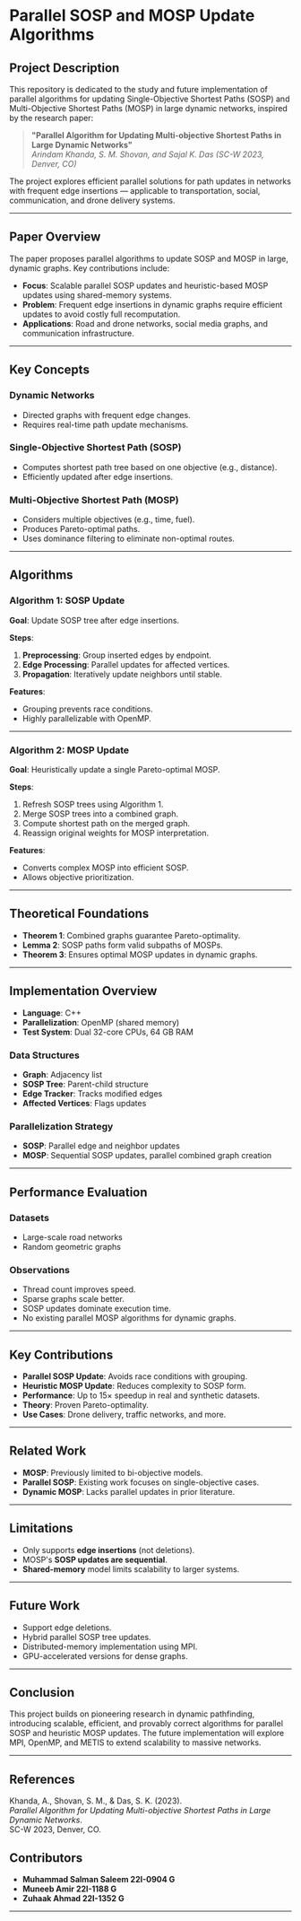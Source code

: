# Parallel SOSP and MOSP Update Algorithms

## Project Description

This repository is dedicated to the study and future implementation of parallel algorithms for updating Single-Objective Shortest Paths (SOSP) and Multi-Objective Shortest Paths (MOSP) in large dynamic networks, inspired by the research paper:

> **"Parallel Algorithm for Updating Multi-objective Shortest Paths in Large Dynamic Networks"**  
> *Arindam Khanda, S. M. Shovan, and Sajal K. Das (SC-W 2023, Denver, CO)*

The project explores efficient parallel solutions for path updates in networks with frequent edge insertions — applicable to transportation, social, communication, and drone delivery systems.

---

## Paper Overview

The paper proposes parallel algorithms to update SOSP and MOSP in large, dynamic graphs. Key contributions include:

- **Focus**: Scalable parallel SOSP updates and heuristic-based MOSP updates using shared-memory systems.
- **Problem**: Frequent edge insertions in dynamic graphs require efficient updates to avoid costly full recomputation.
- **Applications**: Road and drone networks, social media graphs, and communication infrastructure.

---

## Key Concepts

### Dynamic Networks
- Directed graphs with frequent edge changes.
- Requires real-time path update mechanisms.

### Single-Objective Shortest Path (SOSP)
- Computes shortest path tree based on one objective (e.g., distance).
- Efficiently updated after edge insertions.

### Multi-Objective Shortest Path (MOSP)
- Considers multiple objectives (e.g., time, fuel).
- Produces Pareto-optimal paths.
- Uses dominance filtering to eliminate non-optimal routes.

---

## Algorithms

### Algorithm 1: SOSP Update
**Goal**: Update SOSP tree after edge insertions.

**Steps**:
1. **Preprocessing**: Group inserted edges by endpoint.
2. **Edge Processing**: Parallel updates for affected vertices.
3. **Propagation**: Iteratively update neighbors until stable.

**Features**:
- Grouping prevents race conditions.
- Highly parallelizable with OpenMP.

---

### Algorithm 2: MOSP Update
**Goal**: Heuristically update a single Pareto-optimal MOSP.

**Steps**:
1. Refresh SOSP trees using Algorithm 1.
2. Merge SOSP trees into a combined graph.
3. Compute shortest path on the merged graph.
4. Reassign original weights for MOSP interpretation.

**Features**:
- Converts complex MOSP into efficient SOSP.
- Allows objective prioritization.

---

## Theoretical Foundations

- **Theorem 1**: Combined graphs guarantee Pareto-optimality.
- **Lemma 2**: SOSP paths form valid subpaths of MOSPs.
- **Theorem 3**: Ensures optimal MOSP updates in dynamic graphs.

---

## Implementation Overview

- **Language**: C++  
- **Parallelization**: OpenMP (shared memory)  
- **Test System**: Dual 32-core CPUs, 64 GB RAM

### Data Structures
- **Graph**: Adjacency list
- **SOSP Tree**: Parent-child structure
- **Edge Tracker**: Tracks modified edges
- **Affected Vertices**: Flags updates

### Parallelization Strategy
- **SOSP**: Parallel edge and neighbor updates
- **MOSP**: Sequential SOSP updates, parallel combined graph creation

---

## Performance Evaluation

### Datasets
- Large-scale road networks
- Random geometric graphs

### Observations
- Thread count improves speed.
- Sparse graphs scale better.
- SOSP updates dominate execution time.
- No existing parallel MOSP algorithms for dynamic graphs.

---

## Key Contributions

- **Parallel SOSP Update**: Avoids race conditions with grouping.
- **Heuristic MOSP Update**: Reduces complexity to SOSP form.
- **Performance**: Up to 15× speedup in real and synthetic datasets.
- **Theory**: Proven Pareto-optimality.
- **Use Cases**: Drone delivery, traffic networks, and more.

---

## Related Work

- **MOSP**: Previously limited to bi-objective models.
- **Parallel SOSP**: Existing work focuses on single-objective cases.
- **Dynamic MOSP**: Lacks parallel updates in prior literature.

---

## Limitations

- Only supports **edge insertions** (not deletions).
- MOSP's **SOSP updates are sequential**.
- **Shared-memory** model limits scalability to larger systems.

---

## Future Work

- Support edge deletions.
- Hybrid parallel SOSP tree updates.
- Distributed-memory implementation using MPI.
- GPU-accelerated versions for dense graphs.

---

## Conclusion

This project builds on pioneering research in dynamic pathfinding, introducing scalable, efficient, and provably correct algorithms for parallel SOSP and heuristic MOSP updates. The future implementation will explore MPI, OpenMP, and METIS to extend scalability to massive networks.

---

## References

Khanda, A., Shovan, S. M., & Das, S. K. (2023).  
*Parallel Algorithm for Updating Multi-objective Shortest Paths in Large Dynamic Networks*.  
SC-W 2023, Denver, CO.


## Contributors

- **Muhammad Salman Saleem 22I-0904 G**
- **Muneeb Amir 22I-1188 G**
- **Zuhaak Ahmad 22I-1352 G**  


---